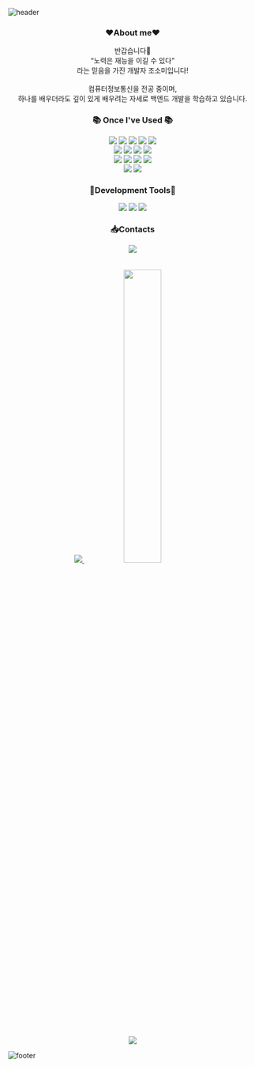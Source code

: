![header](https://capsule-render.vercel.app/api?type=Cylinder&color=auto&width=100&height=100&section=header&text=Welcom!%20somi's%20GitHub&fontSize=40&animation=blinking)

<h3 align="center">❤️About me❤️</h3>
<p align="center">
    반갑습니다👐 <br>
    “노력은 재능을 이길 수 있다” <br>
    라는 믿음을 가진 개발자 조소미입니다! <br><br>
    컴퓨터정보통신을 전공 중이며, <br>
    하나를 배우더라도 깊이 있게 배우려는 자세로 백엔드 개발을 학습하고 있습니다.
</p>

<h3 align="center">📚 Once I've Used 📚</h3>
  <div align=center> 
    <!-- 프론트 툴 -->
   <img src="https://img.shields.io/badge/html-E34F24?style=for-the-badge&logo=html&logoColor=white">
   <img src="https://img.shields.io/badge/css-1572B6?style=for-the-badge&logo=css&logoColor=white">
   <img src="https://img.shields.io/badge/noded.js-339933?style=for-the-badge&logo=node.js&logoColor=white">
   <img src="https://img.shields.io/badge/react-61DAFB?style=for-the-badge&logo=react&logoColor=white">
   <img src="https://img.shields.io/badge/javascript-F7DF1E?style=for-the-badge&logo=javascript&logoColor=white">
   <br>
    <!-- 백엔트 툴 -->
    <img src="https://img.shields.io/badge/java-007396?style=for-the-badge&logo=java&logoColor=white">
    <img src="https://img.shields.io/badge/spring-6DB33F?style=for-the-badge&logo=spring&logoColor=white">
    <img src="https://img.shields.io/badge/springboot-6DB33F?style=for-the-badge&logo=springboot&logoColor=white">
    <img src="https://img.shields.io/badge/gradle-02303A?style=for-the-badge&logo=gradle&logoColor=white">
    <br>
    <img src="https://img.shields.io/badge/apachetomcat-F8DC75?style=for-the-badge&logo=apachetomcat&logoColor=white"> 
    <img src="https://img.shields.io/badge/mysql-4479A1?style=for-the-badge&logo=mysql&logoColor=white"> 
    <img src="https://img.shields.io/badge/thymeleaf-005F0F?style=for-the-badge&logo=thymeleaf&logoColor=white">
    <img src="https://img.shields.io/badge/oracle-f80000?style=for-the-badge&logo=oracle&logoColor=white">
    <br>
    <!-- 버전 관리 툴 -->
    <img src="https://img.shields.io/badge/git-F05032?style=for-the-badge&logo=git&logoColor=white">
    <img src="https://img.shields.io/badge/github-181717?style=for-the-badge&logo=github&logoColor=white">

  <!-- 개발 도구 -->
<h3 align="center">🔨Development Tools🔨</h3>
  <img src="https://img.shields.io/badge/intellijidea-000000?style=for-the-badge&logo=intellijidea&logoColor=white">
  <img src="https://img.shields.io/badge/visualstudiocode-007ACC?style=for-the-badge&logo=visualstudiocode&logoColor=white">
  <img src="https://img.shields.io/badge/DBeaver-1F305F?style=for-the-badge&logo=DBeaver&logoColor=white">
  </div>

  <!-- 연락툴 -->
<h3 align="center">📥Contacts</h3> 
  <div align="center"><img src="https://img.shields.io/badge/jolh999@gmail.com-white?style=flat&logo=Gmail"/></a></div>
<br>
<br>
    
 <div align="center">
  <a href="s" style="margin-right: 10px;">
    <img src="https://github-readme-stats.vercel.app/api/top-langs/?username=somi9954&exclude_repo=somi9954.github.io&layout=compact&theme=tokyonight" />
  </a>

  <a href="s" style="margin-left: 10px;">
    <img src="https://github-readme-stats.vercel.app/api?username=somi9954&theme=tokyonight&show_icons=true" width="39%" />
  </a>
</div>
<br>

 <p align="center">
   <a href="https://hits.seeyoufarm.com"><img src="https://hits.seeyoufarm.com/api/count/incr/badge.svg?url=https%3A%2F%2Fgithub.com%2Fsomi9954%2Fhit-counter&count_bg=%23D4EF43&title_bg=%23050505&icon=&icon_color=%23E7E7E7&title=hits&edge_flat=true"/></a>
 </p>
 



![footer](https://capsule-render.vercel.app/api?type=waving&color=auto&width=100&height=100&section=footer)
 
